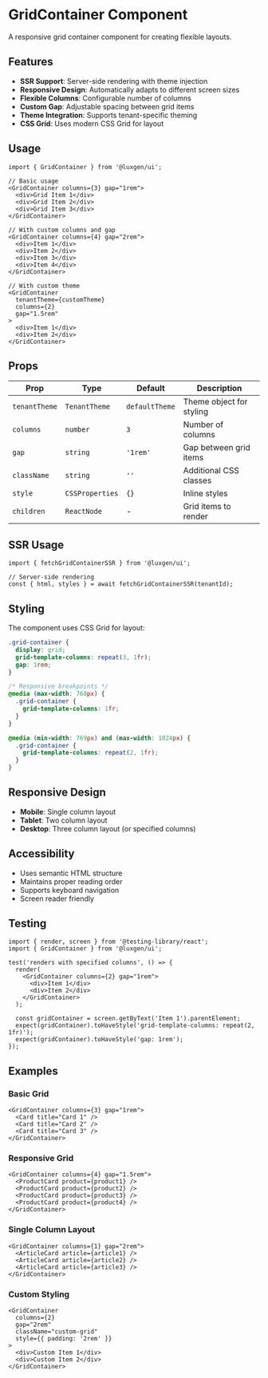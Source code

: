 # GridContainer Component

A responsive grid container component for creating flexible layouts.

## Features

- **SSR Support**: Server-side rendering with theme injection
- **Responsive Design**: Automatically adapts to different screen sizes
- **Flexible Columns**: Configurable number of columns
- **Custom Gap**: Adjustable spacing between grid items
- **Theme Integration**: Supports tenant-specific theming
- **CSS Grid**: Uses modern CSS Grid for layout

## Usage

```tsx
import { GridContainer } from '@luxgen/ui';

// Basic usage
<GridContainer columns={3} gap="1rem">
  <div>Grid Item 1</div>
  <div>Grid Item 2</div>
  <div>Grid Item 3</div>
</GridContainer>

// With custom columns and gap
<GridContainer columns={4} gap="2rem">
  <div>Item 1</div>
  <div>Item 2</div>
  <div>Item 3</div>
  <div>Item 4</div>
</GridContainer>

// With custom theme
<GridContainer
  tenantTheme={customTheme}
  columns={2}
  gap="1.5rem"
>
  <div>Item 1</div>
  <div>Item 2</div>
</GridContainer>
```

## Props

| Prop | Type | Default | Description |
|------|------|---------|-------------|
| `tenantTheme` | `TenantTheme` | `defaultTheme` | Theme object for styling |
| `columns` | `number` | `3` | Number of columns |
| `gap` | `string` | `'1rem'` | Gap between grid items |
| `className` | `string` | `''` | Additional CSS classes |
| `style` | `CSSProperties` | `{}` | Inline styles |
| `children` | `ReactNode` | - | Grid items to render |

## SSR Usage

```tsx
import { fetchGridContainerSSR } from '@luxgen/ui';

// Server-side rendering
const { html, styles } = await fetchGridContainerSSR(tenantId);
```

## Styling

The component uses CSS Grid for layout:

```css
.grid-container {
  display: grid;
  grid-template-columns: repeat(3, 1fr);
  gap: 1rem;
}

/* Responsive breakpoints */
@media (max-width: 768px) {
  .grid-container {
    grid-template-columns: 1fr;
  }
}

@media (min-width: 769px) and (max-width: 1024px) {
  .grid-container {
    grid-template-columns: repeat(2, 1fr);
  }
}
```

## Responsive Design

- **Mobile**: Single column layout
- **Tablet**: Two column layout
- **Desktop**: Three column layout (or specified columns)

## Accessibility

- Uses semantic HTML structure
- Maintains proper reading order
- Supports keyboard navigation
- Screen reader friendly

## Testing

```tsx
import { render, screen } from '@testing-library/react';
import { GridContainer } from '@luxgen/ui';

test('renders with specified columns', () => {
  render(
    <GridContainer columns={2} gap="1rem">
      <div>Item 1</div>
      <div>Item 2</div>
    </GridContainer>
  );
  
  const gridContainer = screen.getByText('Item 1').parentElement;
  expect(gridContainer).toHaveStyle('grid-template-columns: repeat(2, 1fr)');
  expect(gridContainer).toHaveStyle('gap: 1rem');
});
```

## Examples

### Basic Grid
```tsx
<GridContainer columns={3} gap="1rem">
  <Card title="Card 1" />
  <Card title="Card 2" />
  <Card title="Card 3" />
</GridContainer>
```

### Responsive Grid
```tsx
<GridContainer columns={4} gap="1.5rem">
  <ProductCard product={product1} />
  <ProductCard product={product2} />
  <ProductCard product={product3} />
  <ProductCard product={product4} />
</GridContainer>
```

### Single Column Layout
```tsx
<GridContainer columns={1} gap="2rem">
  <ArticleCard article={article1} />
  <ArticleCard article={article2} />
  <ArticleCard article={article3} />
</GridContainer>
```

### Custom Styling
```tsx
<GridContainer
  columns={2}
  gap="2rem"
  className="custom-grid"
  style={{ padding: '2rem' }}
>
  <div>Custom Item 1</div>
  <div>Custom Item 2</div>
</GridContainer>
```
